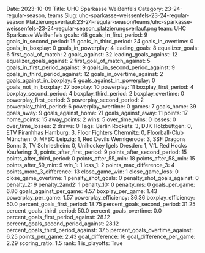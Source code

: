 Date: 2023-10-09
Title: UHC Sparkasse Weißenfels
Category: 23-24-regular-season, teams
Slug: uhc-sparkasse-weissenfels-23-24-regular-season
Platzierungsverlauf:23-24-regular-season/teams/uhc-sparkasse-weissenfels-23-24-regular-season_platzierungsverlauf.png
team: UHC Sparkasse Weißenfels
goals: 48
goals_in_first_period: 9
goals_in_second_period: 15
goals_in_third_period: 24
goals_in_overtime: 0
goals_in_boxplay: 0
goals_in_powerplay: 4
leading_goals: 8
equalizer_goals: 6
first_goal_of_match: 2
goals_against: 32
leading_goals_against: 12
equalizer_goals_against: 2
first_goal_of_match_against: 5
goals_in_first_period_against: 9
goals_in_second_period_against: 9
goals_in_third_period_against: 12
goals_in_overtime_against: 2
goals_against_in_boxplay: 5
goals_against_in_powerplay: 0
goals_not_in_boxplay: 27
boxplay: 10
powerplay: 11
boxplay_first_period: 4
boxplay_second_period: 4
boxplay_third_period: 2
boxplay_overtime: 0
powerplay_first_period: 3
powerplay_second_period: 2
powerplay_third_period: 6
powerplay_overtime: 0
games: 7
goals_home: 39
goals_away: 9
goals_against_home: 21
goals_against_away: 11
points: 17
home_points: 15
away_points: 2
wins: 5
over_time_wins: 0
losses: 0
over_time_losses: 2
draws: 0
Tags:  Berlin Rockets: 3,  DJK Holzbüttgen: 0,  ETV Piranhhas Hamburg: 3,  Floor Fighters Chemnitz: 0,  Floorball-Club München: 0,  MFBC Leipzig: 1,  Red Devils Wernigerode: 3,  SSF Dragons Bonn: 3,  TV Schriesheim: 0,  Unihockey Igels Dresden: 1,  VfL Red Hocks Kaufering: 3,
points_after_first_period: 9
points_after_second_period: 15
points_after_third_period: 0
points_after_55_min: 18
points_after_58_min: 15
points_after_59_min: 9
win_1: 1
loss_1: 2
points_max_difference_3: 4
points_more_3_difference: 13
close_game_win: 1
close_game_loss: 0
close_game_overtime: 1
penalty_shot_goals: 0
penalty_shot_goals_against: 0
penalty_2: 9
penalty_2and2: 1
penalty_10: 0
penalty_ms: 0
goals_per_game: 6.86
goals_against_per_game: 4.57
boxplay_per_game: 1.43
powerplay_per_game: 1.57
powerplay_efficiency: 36.36
boxplay_efficiency: 50.0
percent_goals_first_period: 18.75
percent_goals_second_period: 31.25
percent_goals_third_period: 50.0
percent_goals_overtime: 0.0
percent_goals_first_period_against: 28.12
percent_goals_second_period_against: 28.12
percent_goals_third_period_against: 37.5
percent_goals_overtime_against: 6.25
points_per_game: 2.43
goal_difference: 16
goal_difference_per_game: 2.29
scoring_ratio: 1.5
rank: 1
is_playoffs: True
